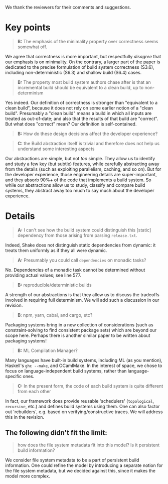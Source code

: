 We thank the reviewers for their comments and suggestions.

# Key points

> **B:** The emphasis of the minimality property over correctness seems somewhat
off.

We agree that correctness is more important, but respectfully *disagree* that
our emphasis is on minimality. On the contrary, a larger part of the paper is
dedicated to the precise formulation of build system correctness (S3.6),
including non-deterministic (S6.3) and shallow build (S6.4) cases.

> **B:** The property most build system authors chase after is that an
incremental build should be equivalent to a clean build, up to non-determinism

Yes indeed. Our definition of correctness is stronger than "equivalent to a
clean build", because it does not rely on some earlier notion of a "clean build".
Presumably a "clean build" means a build in which all inputs are treated as
out-of-date; and also that the results of that build are "correct". But what
does "correct" mean? Our definition is self-contained.

> **B:** How do these design decisions affect the developer experience?

> **C:** the Build abstraction itself is trivial and therefore does not help
us understand some interesting aspects

Our abstractions are simple, but not *too* simple. They allow us to identify and
study a few key (but subtle) features, while carefully abstracting away from the
details (such as exploiting parallelism, caching, and so on). But for the
developer experience, those engineering details are super-important, and they
absorb 90%+ of the code that implements a build system. So while our
abstractions allow us to study, classify and compare build systems, they
abstract away too much to say much about the developer experience.

# Details

> **A:** I can't see how the build system could distinguish this
> [static] dependency from those arising from parsing `release.txt`.

Indeed, Shake does not distinguish static dependencies from dynamic: it treats
them uniformly as if they all were dynamic.

> **A:** Presumably you could call `dependencies` on monadic tasks?

No. Dependencies of a monadic task cannot be determined without providing actual
values; see line 577.

> **B:** reproducible/deterministic builds

A strength of our abstractions is that they allow us to discuss the tradeoffs
involved in requiring full determinism. We will add such a discussion in our
revision.

> **B**: npm, yarn, cabal, and cargo, etc?

Packaging systems bring in a new collection of considerations (such as
constraint-solving to find consistent package sets) which are beyond our scope
here. Perhaps there is another similar paper to be written about packaging systems!

> **B:** ML Compilation Manager?

Many languages have built-in build systems, including ML (as you mention),
Haskell's `ghc --make`, and OCamlMake. In the interest of space, we chose to
focus on language-independent build systems, rather than language-specific ones.

> **C:** In the present form, the code of each build system is quite different
from each other

In fact, our framework does provide reusable 'schedulers' (`topological`,
`recursive`, etc.) and defines build systems using them. One can also factor out
'rebuilders', e.g. based on verifying/constructive traces. We will address this
in the revision.

The following didn't fit the limit:
-----------------------------------
> how does the file system metadata fit into this model? Is it persistent
> build information?

We consider file system metadata to be a part of persistent build information.
One could refine the model by introducing a separate notion for the file system
metadata, but we decided against this, since it makes the model more complex.

